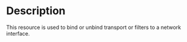 # Description

This resource is used to bind or unbind transport or filters to a network interface.
